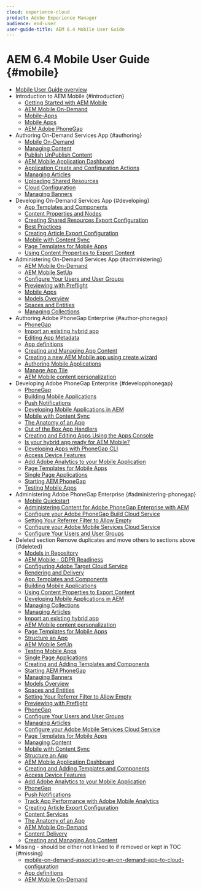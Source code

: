 ```yaml
---
cloud: experience-cloud
product: Adobe Experience Manager
audience: end-user
user-guide-title: AEM 6.4 Mobile User Guide
---
```


# AEM 6.4 Mobile User Guide {#mobile}

+ [Mobile User Guide overview](home.md)
+ Introduction to AEM Mobile {#introduction}
  + [Getting Started with AEM Mobile](getting-started-aem-mobile.md)
  + [AEM Mobile On-Demand](getting-started-aem-mobile-on-demand.md)
  + [Mobile-Apps](mobile-apps.md)
  + [Mobile Apps](develop-mobile-apps.md)
  + [AEM Adobe PhoneGap](getting-started-aem-mobile-phonegap.md)
+ Authoring On-Demand Services App {#authoring}
  + [Mobile On-Demand](mobile-apps-ondemand.md)
  + [Managing Content](mobile-apps-ondemand-manage-content-ondemand.md)
  + [Publish UnPublish Content](mobile-on-demand-publishing-unpublishing.md)
  + [AEM Mobile Application Dashboard](mobile-apps-ondemand-application-dashboard.md)
  + [Application Create and Configuration Actions](mobile-apps-ondemand-application-create-configure-action.md)
  + [Managing Articles](mobile-on-demand-managing-articles.md)
  + [Uploading Shared Resources](mobile-on-demand-shared-resources.md)
  + [Cloud Configuration](mobile-on-demand-associating-an-on-demand-app-to-cloud-configuration.md)
  + [Managing Banners](mobile-on-demand-managing-banners.md)  
+ Developing On-Demand Services App {#developing}
  + [App Templates and Components](app-templates-and-components1.md)
  + [Content Properties and Nodes](content-properties.md)
  + [Creating Shared Resources Export Configuration](creating-shared-resources-export-configuration.md)
  + [Best Practices](best-practices-aem-mobile.md)
  + [Creating Article Export Configuration](creating-article-export-configuration.md)
  + [Mobile with Content Sync](mobile-ondemand-contentsync.md)
  + [Page Templates for Mobile Apps](apps-architecture.md)
  + [Using Content Properties to Export Content](on-demand-content-properties-exporting.md)  
+ Administering On-Demand Services App {#administering}
  + [AEM Mobile On-Demand](aem-mobile.md)
  + [AEM Mobile SetUp](aem-mobile-setup.md)
  + [Configure Your Users and User Groups](aem-mobile-configure-users.md)
  + [Previewing with Preflight](aem-mobile-manage-ondemand-services.md)
  + [Mobile Apps](administer-mobile-apps.md)
  + [Models Overview](model-management.md)
  + [Spaces and Entities](spaces-and-entities.md)
  + [Managing Collections](mobile-on-demand-managing-collections.md)  
+ Authoring Adobe PhoneGap Enterprise {#author-phonegap}
  + [PhoneGap](phonegap.md)
  + [Import an existing hybrid app](phonegap-import-hybrid-app.md)
  + [Editing App Metadata](phonegap-editmetadata.md)
  + [App definitions](phonegap-app-definitions.md)
  + [Creating and Managing App Content](phonegap-manage-app-content.md)
  + [Creating a new AEM Mobile app using create wizard](phonegap-create-new-app.md)
  + [Authoring Mobile Applications](phonegap-authoring-apps.md)
  + [Manage App Tile](phonegap-app-details-tile.md)
  + [AEM Mobile content personalization](phonegap-aem-mobile-content-personalization.md)  
+ Developing Adobe PhoneGap Enterprise {#developphonegap}
  + [PhoneGap](developing-in-phonegap.md)
  + [Building Mobile Applications](building-app-mobile-phonegap.md)
  + [Push Notifications](phonegap-push-notifications.md)
  + [Developing Mobile Applications in AEM](developing-mobile-applications.md)
  + [Mobile with Content Sync](phonegap-contentsync.md)
  + [The Anatomy of an App](phonegap-apps-arch.md)
  + [Out of the Box App Handlers](contentsync-app-handlers.md)  
  + [Creating and Editing Apps Using the Apps Console](phonegap-apps-console.md)
  + [Is your hybrid app ready for AEM Mobile?](phonegap-adding-content-to-imported-app.md)
  + [Developing Apps with PhoneGap CLI](phonegap-apps-pg-cli.md)
  + [Access Device Features](phonegap-access-device-features.md)
  + [Add Adobe Analytics to your Mobile Application](phonegap-add-analytics-to-apps.md)
  + [Page Templates for Mobile Apps](phonegap-apps-arch-page-templates.md)
  + [Single Page Applications](phonegap-single-page-applications.md)
  + [Starting AEM PhoneGap](starting-aem-phonegap-app.md)
  + [Testing Mobile Apps](develop-mobile-apps-testing.md)  
+ Administering Adobe PhoneGap Enterprise {#administering-phonegap}
  + [Mobile Quickstart](phonegap-mobile-quickstart.md)
  + [Administering Content for Adobe PhoneGap Enterprise with AEM](administer-phonegap.md)
  + [Configure your Adobe PhoneGap Build Cloud Service](configure-phonegap-build-cloud.md)
  + [Setting Your Referrer Filter to Allow Empty](setting-referrer-filter-empty.md)
  + [Configure your Adobe Mobile Services Cloud Service](configure-adobe-mobile-cloud-service.md)
  + [Configure Your Users and User Groups](configure-users-groups.md)
+ Deleted section Remove duplicates and move others to sections above {#deleted}
  + [Models in Repository](models-in-repository.md)
  + [AEM Mobile - GDPR Readiness](aem-mobile-gdpr-compliance.md)
  + [Configuring Adobe Target Cloud Service](aem-mobile-configuring-cloud-service.md)
  + [Rendering and Delivery](rendering-and-delivery.md)
  + [App Templates and Components](app-templates-and-components1.md)
  + [Building Mobile Applications](building-app-mobile-phonegap.md)
  + [Using Content Properties to Export Content](on-demand-content-properties-exporting.md)
  + [Developing Mobile Applications in AEM](developing-mobile-applications.md)
  + [Managing Collections](mobile-on-demand-managing-collections.md)
  + [Managing Articles](mobile-on-demand-managing-articles.md)
  + [Import an existing hybrid app](phonegap-import-hybrid-app.md)
  + [AEM Mobile content personalization](phonegap-aem-mobile-content-personalization.md)
  + [Page Templates for Mobile Apps](phonegap-apps-arch-page-templates.md)
  + [Structure an App](phonegap-structure-an-app.md)
  + [AEM Mobile SetUp](aem-mobile-setup.md)
  + [Testing Mobile Apps](develop-mobile-apps-testing.md)
  + [Single Page Applications](phonegap-single-page-applications.md)
  + [Creating and Adding Templates and Components](mobile-ondemand-app-templates.md)
  + [Starting AEM PhoneGap](starting-aem-phonegap-app.md)
  + [Managing Banners](mobile-on-demand-managing-banners.md)
  + [Models Overview](model-management.md)
  + [Spaces and Entities](spaces-and-entities.md)
  + [Setting Your Referrer Filter to Allow Empty](setting-referrer-filter-empty.md)
  + [Previewing with Preflight](aem-mobile-manage-ondemand-services.md)
  + [PhoneGap](developing-in-phonegap.md)
  + [Configure Your Users and User Groups](configure-users-groups.md)
  + [Managing Articles](mobile-on-demand-managing-articles.md)
  + [Configure your Adobe Mobile Services Cloud Service](configure-adobe-mobile-cloud-service.md)
  + [Page Templates for Mobile Apps](apps-architecture.md)
  + [Managing Content](mobile-apps-ondemand-manage-content-ondemand.md)
  + [Mobile with Content Sync](mobile-ondemand-contentsync.md)
  + [Structure an App](phonegap-structure-an-app.md)
  + [AEM Mobile Application Dashboard](mobile-apps-ondemand-application-dashboard.md)
  + [Creating and Adding Templates and Components](mobile-ondemand-app-templates.md)
  + [Access Device Features](phonegap-access-device-features.md)
  + [Add Adobe Analytics to your Mobile Application](phonegap-add-analytics-to-apps.md)
  + [PhoneGap](phonegap.md)
  + [Push Notifications](phonegap-push-notifications.md)
  + [Track App Performance with Adobe Mobile Analytics](phonegap-intro-to-app-analytics.md)
  + [Creating Article Export Configuration](creating-article-export-configuration.md)
  + [Content Services](developing-content-services.md)
  + [The Anatomy of an App](phonegap-apps-arch.md)
  + [AEM Mobile On-Demand](aem-mobile-on-demand.md)
  + [Content Delivery](develop-content-as-a-service.md)
  + [Creating and Managing App Content](phonegap-manage-app-content.md)
+ Missing - should be either not linked to if removed or kept in TOC {#missing}
  + [mobile-on-demand-associating-an-on-demand-app-to-cloud-configuration](mobile-on-demand-associating-an-on-demand-app-to-cloud-configuration.md)
  + [App definitions](phonegap-app-definitions.md)
  + [AEM Mobile On-Demand](getting-started-aem-mobile-on-demand.md)
<!--

we deleted these two above due to bug workaround 

third item under Authoring On-Demand Services App {#authoring}
commented out [Cloud Configuration](mobile-on-demand-associating-an-on-demand-app-to-cloud-configuration.md)

below [Configure your Adobe PhoneGap Build Cloud Service](configure-phonegap-build-cloud.md)
commented out [Cloud Configuration](mobile-on-demand-associating-an-On-Demand-app-to-cloud-configuration.md)

-->
  

